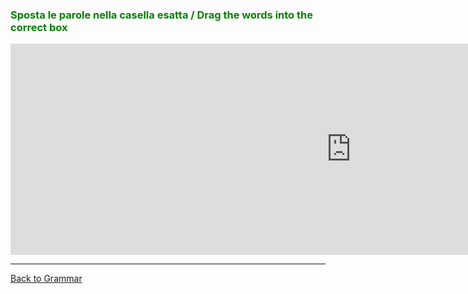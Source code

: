 <h3 style="color:green;">  Sposta le parole nella casella esatta / Drag the words into the correct box </h3>

<iframe src="https://h5p.org/h5p/embed/356422" width="1090" height="338" frameborder="0" allowfullscreen="allowfullscreen"></iframe><script src="https://h5p.org/sites/all/modules/h5p/library/js/h5p-resizer.js" charset="UTF-8"></script>

<hr>
<p> 
<a style="float:left;" href="grammar.html" class="btn2"> Back to Grammar</a>
</p>
<div style="clear:both;"> </div>
